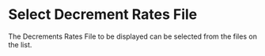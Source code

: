 # Select Decrement Rates File

The Decrements Rates File to be displayed can be selected from the files
on the list.

